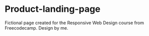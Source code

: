 # Product-landing-page
Fictional page created for the Responsive Web Design course from Freecodecamp. Design by me.
